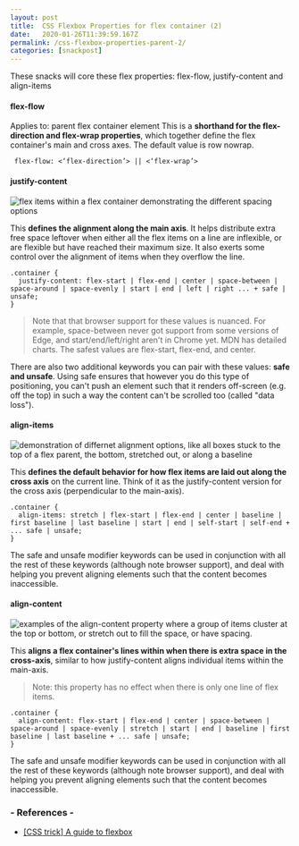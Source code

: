 ```yaml
---
layout: post
title:  CSS Flexbox Properties for flex container (2)
date:   2020-01-26T11:39:59.167Z
permalink: /css-flexbox-properties-parent-2/
categories: [snackpost]
---
```

These snacks will core these flex properties: flex-flow, justify-content and align-items

#### flex-flow
Applies to: parent flex container element
This is a **shorthand for the flex-direction and flex-wrap properties**, which together define the flex container's main and cross axes. The default value is row nowrap.

``` 
 flex-flow: <‘flex-direction’> || <‘flex-wrap’>
``` 

#### justify-content
![flex items within a flex container demonstrating the different spacing options
](https://codersnack.com/assets/images/css-justify-content.png)

This **defines the alignment along the main axis**. It helps distribute extra free space leftover when either all the flex items on a line are inflexible, or are flexible but have reached their maximum size. It also exerts some control over the alignment of items when they overflow the line.

``` 
.container {
  justify-content: flex-start | flex-end | center | space-between | space-around | space-evenly | start | end | left | right ... + safe | unsafe;
}
``` 

> Note that that browser support for these values is nuanced. For example, space-between never got support from some versions of Edge, and start/end/left/right aren't in Chrome yet. MDN has detailed charts. The safest values are flex-start, flex-end, and center.

There are also two additional keywords you can pair with these values: **safe and unsafe**. Using safe ensures that however you do this type of positioning, you can't push an element such that it renders off-screen (e.g. off the top) in such a way the content can't be scrolled too (called "data loss").

#### align-items
![demonstration of differnet alignment options, like all boxes stuck to the top of a flex parent, the bottom, stretched out, or along a baseline
](https://codersnack.com/assets/images/css-flex-align-items.png)

This **defines the default behavior for how flex items are laid out along the cross axis** on the current line. Think of it as the justify-content version for the cross axis (perpendicular to the main-axis).

``` 
.container {
  align-items: stretch | flex-start | flex-end | center | baseline | first baseline | last baseline | start | end | self-start | self-end + ... safe | unsafe;
}
```  

The safe and unsafe modifier keywords can be used in conjunction with all the rest of these keywords (although note browser support), and deal with helping you prevent aligning elements such that the content becomes inaccessible.

#### align-content
![examples of the align-content property where a group of items cluster at the top or bottom, or stretch out to fill the space, or have spacing.
](https://codersnack.com/assets/images/css-align-content.png)

This **aligns a flex container's lines within when there is extra space in the cross-axis**, similar to how justify-content aligns individual items within the main-axis.

> Note: this property has no effect when there is only one line of flex items.

``` 
.container {
  align-content: flex-start | flex-end | center | space-between | space-around | space-evenly | stretch | start | end | baseline | first baseline | last baseline + ... safe | unsafe;
}
``` 

The safe and unsafe modifier keywords can be used in conjunction with all the rest of these keywords (although note browser support), and deal with helping you prevent aligning elements such that the content becomes inaccessible.

### - References -

- [[CSS trick] A guide to flexbox](https://css-tricks.com/snippets/css/a-guide-to-flexbox/)
